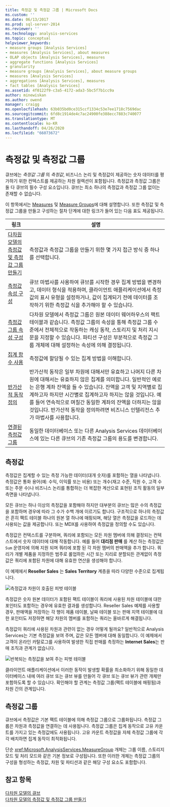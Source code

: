 ```yaml
---
title: 측정값 및 측정값 그룹 | Microsoft Docs
ms.custom: ''
ms.date: 06/13/2017
ms.prod: sql-server-2014
ms.reviewer: ''
ms.technology: analysis-services
ms.topic: conceptual
helpviewer_keywords:
- measure groups [Analysis Services]
- measures [Analysis Services], about measures
- OLAP objects [Analysis Services], measures
- aggregate functions [Analysis Services]
- granularity
- measure groups [Analysis Services], about measure groups
- measures [Analysis Services]
- aggregations [Analysis Services], measures
- fact tables [Analysis Services]
ms.assetid: 4f0122f9-c3a5-4172-ada3-5bc5f7b1cc9a
author: minewiskan
ms.author: owend
manager: craigg
ms.openlocfilehash: 63b035bd0ce315ccf1334c53e7ee1718c7569dac
ms.sourcegitcommit: 6fd8c1914de4c7ac24900fe388ecc7883c740077
ms.translationtype: MT
ms.contentlocale: ko-KR
ms.lasthandoff: 04/26/2020
ms.locfileid: "66073672"
---
```

# <a name="measures-and-measure-groups"></a>측정값 및 측정값 그룹
  큐브에는 *측정값 그룹* 의 *측정값*, 비즈니스 논리 및 측정값이 제공하는 숫자 데이터를 평가하기 위한 컨텍스트를 제공하는 차원 컬렉션이 포함됩니다. 측정값과 측정값 그룹은 둘 다 큐브의 필수 구성 요소입니다. 큐브는 최소 하나의 측정값과 측정값 그룹 없이는 존재할 수 없습니다.  
  
 이 항목에서는 [Measures](#bkmk_measure) 및 [Measure Groups](#bkmk_mg)에 대해 설명합니다. 또한 측정값 및 측정값 그룹을 만들고 구성하는 절차 단계에 대한 링크가 들어 있는 다음 표도 제공됩니다.  
  
|**링크**|**설명**|  
|--------------|---------------------|  
|[다차원 모델의 측정값 및 측정값 그룹 만들기](create-measures-and-measure-groups-in-multidimensional-models.md)|측정값과 측정값 그룹을 만들기 위한 몇 가지 접근 방식 중 하나를 선택합니다.|  
|[측정값 속성 구성](configure-measure-properties.md)|큐브 마법사를 사용하여 큐브를 시작한 경우 집계 방법을 변경하고, 데이터 형식을 적용하며, 클라이언트 애플리케이션에서 측정값의 표시 유형을 설정하거나, 값이 집계되기 전에 데이터를 조작하기 위한 측정값 식을 추가해야 할 수 있습니다.|  
|[측정값 그룹 속성 구성](configure-measure-group-properties.md)|다차원 모델에서 측정값 그룹은 원본 데이터 웨어하우스의 팩트 테이블과 같습니다. 측정값 그룹의 속성을 통해 측정값 그룹 수준에서 전체적으로 작동하는 캐싱 동작, 스토리지 및 처리 지시문을 지정할 수 있습니다. 파티션 구성은 부분적으로 측정값 그룹 개체에 대해 설정하는 속성에 의해 결정됩니다.|  
|[집계 함수 사용](use-aggregate-functions.md)|측정값에 할당될 수 있는 집계 방법을 이해합니다.|  
|[반가산적 동작 정의](define-semiadditive-behavior.md)|반가산적 동작은 일부 차원에 대해서만 유효하고 나머지 다른 차원에 대해서는 유효하지 않은 집계를 의미합니다. 일반적인 예로는 은행 계좌 잔액을 들 수 있습니다. 잔액을 고객 및 지역별로 집계하고자 하지만 시간별로 집계하고자 하지는 않을 것입니다. 예를 들어 연속적으로 며칠간 동일한 계좌의 잔액을 더하지는 않을 것입니다. 반가산적 동작을 정의하려면 비즈니스 인텔리전스 추가 마법사를 사용합니다.|  
|[연결된 측정값 그룹](linked-measure-groups.md)|동일한 데이터베이스 또는 다른 Analysis Services 데이터베이스에 있는 다른 큐브의 기존 측정값 그룹의 용도를 변경합니다.|  
  
##  <a name="measures"></a><a name="bkmk_measure"></a>측정값  
 측정값은 집계할 수 있는 측정 가능한 데이터(대개 숫자)를 포함하는 열을 나타냅니다. 측정값은 통화 용어(예: 수익, 이익률 또는 비용) 또는 개수(재고 수준, 직원 수, 고객 수 또는 주문 수)나 비즈니스 논리를 통합하는 더 복잡한 계산으로 표현된 조직 활동의 일부 측면을 나타냅니다.  
  
 모든 큐브는 하나 이상의 측정값을 포함해야 하지만 대부분의 큐브는 많은 수의 측정값을 포함하며 경우에 따라 그 수가 수백 개에 이르기도 합니다. 구조적으로 하나의 측정값은 흔히 팩트 테이블 하나의 원본 열 하나에 매핑되며, 해당 열은 측정값을 로드하는 데 사용되는 값을 제공합니다. 또는 MDX를 사용하여 측정값을 정의할 수도 있습니다.  
  
 측정값은 컨텍스트를 구분하며, 쿼리에 포함되는 모든 차원 멤버에 의해 결정되는 컨텍스트에서 숫자 데이터에 대해 작동합니다. 예를 들어 **대리점 판매** 를 계산 하는 측정값은 `Sum` 운영자에 의해 지원 되며 쿼리에 포함 된 각 차원 멤버의 판매액을 추가 합니다. 쿼리가 개별 제품을 지정하든 범주로 롤업하든 시간 또는 지리로 분할되든 관계없이 측정값은 쿼리에 포함된 차원에 대해 유효한 연산을 생성해야 합니다.  
  
 이 예제에서 **Reseller Sales** 는 **Sales Territory** 계층을 따라 다양한 수준으로 집계됩니다.  
  
 ![측정값과 차원이 호출된 피벗 테이블](../media/ssas-keyconcepts-pivot1-measures-dimensions.png "측정값과 차원이 호출된 피벗 테이블")  
  
 측정값은 숫자 원본 데이터가 포함된 팩트 테이블이 쿼리에 사용된 차원 테이블에 대한 포인터도 포함하는 경우에 유효한 결과를 생성합니다. Reseller Sales 예제를 사용할 경우, 판매액을 저장하는 각 행이 제품 테이블, 날짜 테이블 또는 판매 지역 테이블에 대한 포인터도 저장하면 해당 차원의 멤버를 포함하는 쿼리는 올바르게 해결됩니다.  
  
 측정값이 쿼리에 사용된 차원과 관련이 없는 경우 어떻게 될까요? 일반적으로 Analysis Services는 기본 측정값을 보여 주며, 값은 모든 멤버에 대해 동일합니다. 이 예제에서 고객이 온라인 카탈로그를 사용하여 발생한 직접 판매를 측정하는 **Internet Sales**는 판매 조직과 관계가 없습니다.  
  
 ![반복되는 측정값을 보여 주는 피벗 테이블](../media/ssas-unrelatedmeasure.PNG "반복되는 측정값을 보여 주는 피벗 테이블")  
  
 클라이언트 애플리케이션에서 이러한 동작이 발생할 확률을 최소화하기 위해 동일한 데이터베이스 내에 여러 큐브 또는 큐브 뷰를 만들어 각 큐브 또는 큐브 뷰가 관련 개체만 포함하도록 할 수 있습니다. 확인해야 할 관계는 측정값 그룹(팩트 테이블에 매핑됨)과 차원 간의 관계입니다.  
  
##  <a name="measure-groups"></a><a name="bkmk_mg"></a>측정값 그룹  
 큐브에서 측정값은 기본 팩트 테이블에 의해 측정값 그룹으로 그룹화됩니다. 측정값 그룹은 차원과 측정값을 연결하는 데 사용됩니다. 측정값 그룹은 집계 동작으로 고유 카운트를 가지고 있는 측정값에도 사용됩니다. 고유 카운트 측정값을 자체 측정값 그룹에 각각 배치하면 집계 동작이 최적화됩니다.  
  
 단순 <xref:Microsoft.AnalysisServices.MeasureGroup> 개체는 그룹 이름, 스토리지 모드 및 처리 모드와 같은 기본 정보로 구성됩니다. 또한 이러한 개체는 측정값 그룹의 구성을 형성하는 측정값, 차원 및 파티션과 같은 해당 구성 요소도 포함합니다.  
  
## <a name="see-also"></a>참고 항목  
 [다차원 모델의 큐브](cubes-in-multidimensional-models.md)   
 [다차원 모델의 측정값 및 측정값 그룹 만들기](create-measures-and-measure-groups-in-multidimensional-models.md)  
  
  
